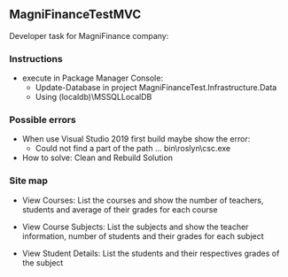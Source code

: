 ## MagniFinanceTestMVC

Developer task for MagniFinance company:

### Instructions

- execute in Package Manager Console:
  - Update-Database in project MagniFinanceTest.Infrastructure.Data
  - Using (localdb)\MSSQLLocalDB
### Possible errors
- When use Visual Studio 2019 first build maybe show the error:
  - Could not find a part of the path … bin\roslyn\csc.exe
- How to solve: Clean and Rebuild Solution

### Site map
- View Courses:
  List the courses and show the number of teachers, students and average of their grades for each course 
  
- View Course Subjects:
  List the subjects and show the teacher information, number of students and their grades for each subject
  
- View Student Details:
  List the students and their respectives grades of the subject 
